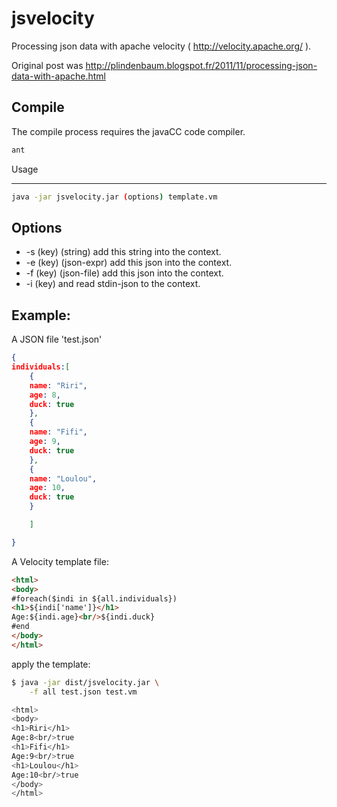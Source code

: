 jsvelocity
==========

Processing json data with apache velocity  ( http://velocity.apache.org/ ).

Original post was http://plindenbaum.blogspot.fr/2011/11/processing-json-data-with-apache.html


Compile
-------

The compile process requires the javaCC code compiler.

```bash
ant
```

Usage

-----
```bash
java -jar jsvelocity.jar (options) template.vm
```

Options
-------
* -s (key) (string) add this string into the context.
* -e (key) (json-expr) add this json into the context.
* -f (key) (json-file) add this json into the context.
* -i (key) and read stdin-json to the context.

Example:
--------
A JSON file 'test.json'
```json
{
individuals:[
	{
	name: "Riri",
	age: 8,
	duck: true
	},
	{
	name: "Fifi",
	age: 9,
	duck: true
	},
	{
	name: "Loulou",
	age: 10,
	duck: true
	}

	]

}

```
A Velocity template file:
```html
<html>
<body>
#foreach($indi in ${all.individuals})
<h1>${indi['name']}</h1>
Age:${indi.age}<br/>${indi.duck}
#end
</body>
</html>
```

apply the template:
```bash
$ java -jar dist/jsvelocity.jar \
	-f all test.json test.vm

<html>
<body>
<h1>Riri</h1>
Age:8<br/>true
<h1>Fifi</h1>
Age:9<br/>true
<h1>Loulou</h1>
Age:10<br/>true
</body>
</html>
```

